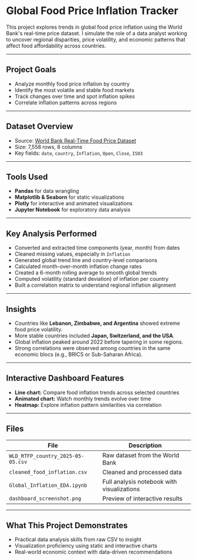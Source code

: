 
# Global Food Price Inflation Tracker

This project explores trends in global food price inflation using the World Bank's real-time price dataset. I simulate the role of a data analyst working to uncover regional disparities, price volatility, and economic patterns that affect food affordability across countries.

---

## Project Goals

- Analyze monthly food price inflation by country
- Identify the most volatile and stable food markets
- Track changes over time and spot inflation spikes
- Correlate inflation patterns across regions

---

## Dataset Overview

- Source: [World Bank Real-Time Food Price Dataset](https://microdata.worldbank.org/index.php/catalog/4509)
- Size: 7,558 rows, 8 columns
- Key fields: `date`, `country`, `Inflation`, `Open`, `Close`, `ISO3`

---

## Tools Used

- **Pandas** for data wrangling
- **Matplotlib & Seaborn** for static visualizations
- **Plotly** for interactive and animated visualizations
- **Jupyter Notebook** for exploratory data analysis

---

## Key Analysis Performed

- Converted and extracted time components (year, month) from dates
- Cleaned missing values, especially in `Inflation`
- Generated global trend line and country-level comparisons
- Calculated month-over-month inflation change rates
- Created a 6-month rolling average to smooth global trends
- Computed volatility (standard deviation) of inflation per country
- Built a correlation matrix to understand regional inflation alignment

---

## Insights

- Countries like **Lebanon, Zimbabwe, and Argentina** showed extreme food price volatility.
- More stable countries included **Japan, Switzerland, and the USA**.
- Global inflation peaked around 2022 before tapering in some regions.
- Strong correlations were observed among countries in the same economic blocs (e.g., BRICS or Sub-Saharan Africa).

---

## Interactive Dashboard Features

- **Line chart:** Compare food inflation trends across selected countries
- **Animated chart:** Watch monthly trends evolve over time
- **Heatmap:** Explore inflation pattern similarities via correlation

---

## Files

| File | Description |
|------|-------------|
| `WLD_RTFP_country_2025-05-05.csv` | Raw dataset from the World Bank |
| `cleaned_food_inflation.csv` | Cleaned and processed data |
| `Global_Inflation_EDA.ipynb` | Full analysis notebook with visualizations |
| `dashboard_screenshot.png` | Preview of interactive results |

---

## What This Project Demonstrates

- Practical data analysis skills from raw CSV to insight
- Visualization proficiency using static and interactive charts
- Real-world economic context with data-driven recommendations





